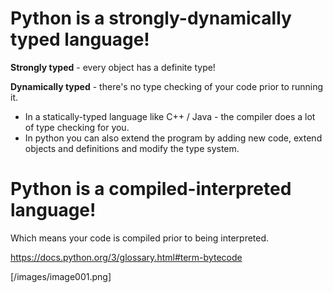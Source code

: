 # Python is a strongly-dynamically typed language!  
**Strongly typed** - every object has a definite type!  
  
**Dynamically typed** - there's no type checking of your code prior to running it.  
 - In a statically-typed language like C++ / Java - the compiler does a lot of type checking for you.  
 - In python you can also extend the program by adding new code, extend objects and definitions and modify the type system.

# Python is a compiled-interpreted language!
Which means your code is compiled prior to being interpreted.

https://docs.python.org/3/glossary.html#term-bytecode

[/images/image001.png]
<!--stackedit_data:
eyJoaXN0b3J5IjpbLTE1ODAzMTYxODQsMTcxODg0ODU5N119
-->